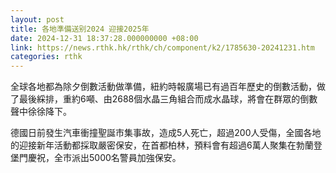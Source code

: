 ```yaml
---
layout: post
title: 各地準備送别2024 迎接2025年
date: 2024-12-31 18:37:28.000000000 +08:00
link: https://news.rthk.hk/rthk/ch/component/k2/1785630-20241231.htm
categories: rthk
---
```


全球各地都為除夕倒數活動做準備，紐約時報廣場已有過百年歷史的倒數活動，做了最後綵排，重約6噸、由2688個水晶三角組合而成水晶球，將會在群眾的倒數聲中徐徐降下。

德國日前發生汽車衝撞聖誕市集事故，造成5人死亡，超過200人受傷，全國各地的迎接新年活動都採取嚴密保安，在首都柏林，預料會有超過6萬人聚集在勃蘭登堡門慶祝，全市派出5000名警員加強保安。
